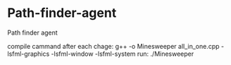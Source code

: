 # Path-finder-agent
Path finder agent

compile cammand after each chage:
g++ -o Minesweeper all_in_one.cpp -lsfml-graphics -lsfml-window -lsfml-system
run:
./Minesweeper
